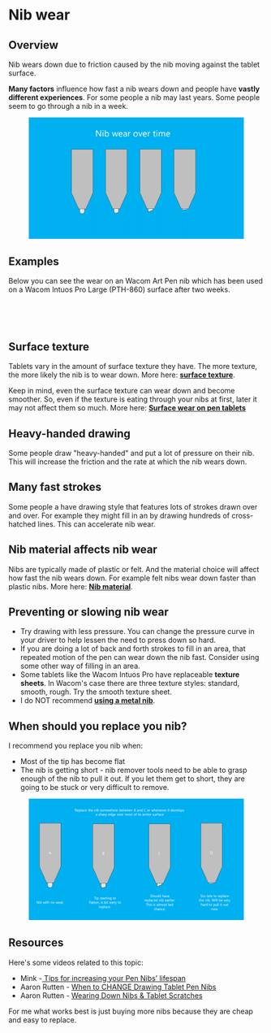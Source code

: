# Nib wear

## Overview

Nib wears down due to friction caused by the nib moving against the tablet surface.

**Many factors** influence how fast a nib wears down and people have **vastly different experiences**. For some people a nib may last years. Some people seem to go through a nib in a week.

<div align="left">

<figure><img src="../../.gitbook/assets/7P SLIDE Nib Wear.png" alt="" width="563"><figcaption></figcaption></figure>

</div>

## Examples

Below you can see the wear on an Wacom Art Pen nib which has been used on a Wacom Intuos Pro Large (PTH-860) surface after two weeks.&#x20;

<div align="left" data-full-width="false">

<figure><img src="../../.gitbook/assets/artpen nib - wear example.jpg" alt="" width="375"><figcaption></figcaption></figure>

</div>

<div align="left">

<figure><img src="../../.gitbook/assets/WIN_20230402_06_35_36_Pro.jpg" alt="" width="375"><figcaption></figcaption></figure>

</div>

## Surface texture

Tablets vary in the amount of surface texture they have. The more texture, the more likely the nib is to wear down. More here: [**surface texture**](../core-features/surface-texture.md).&#x20;

Keep in mind, even the surface texture can wear down and become smoother. So, even if the texture is eating through your nibs at first, later it may not affect them so much. More here: [**Surface wear on pen tablets**](surface-wear-on-pen-tablets.md)&#x20;

## Heavy-handed drawing

Some people draw "heavy-handed" and put a lot of pressure on their nib. This will increase the friction and the rate at which the nib wears down.

## Many fast strokes

Some people a have drawing style that features lots of strokes drawn over and over. For example they might fill in an by drawing hundreds of cross-hatched lines. This can accelerate nib wear.

## Nib material affects nib wear

Nibs are typically made of plastic or felt. And the material choice will affect how fast the nib wears down. For example felt nibs wear down faster than plastic nibs. More here: [**Nib material**](nib-material.md).

## Preventing or slowing nib wear

* Try drawing with less pressure. You can change the pressure curve in your driver to help lessen the need to press down so hard.
* If you are doing a lot of back and forth strokes to fill in an area, that repeated motion of the pen can wear down the nib fast. Consider using some other way of filling in an area.
* Some tablets like the Wacom Intuos Pro have replaceable **texture sheets**. In Wacom's case there are three texture styles: standard, smooth, rough. Try the smooth texture sheet.
* I do NOT recommend [**using a metal nib**](../customizing-your-experience/using-metal-nibs.md).

## When should you replace you nib?

I recommend you replace you nib when:

* Most of the tip has become flat
* The nib is getting short - nib remover tools need to be able to grasp enough of the nib to pull it out. If you let them get to short, they are going to be stuck or very difficult to remove.

<div align="left">

<figure><img src="../../.gitbook/assets/7P SLIDE Nib Wear 2.png" alt="" width="563"><figcaption></figcaption></figure>

</div>

## Resources

Here's some videos related to this topic:

* Mink -[ Tips for increasing your Pen Nibs’ lifespan](https://youtu.be/t2nJ4k4YJl0)&#x20;
* Aaron Rutten - [When to CHANGE Drawing Tablet Pen Nibs](https://youtu.be/iI6X41Jhm9g)&#x20;
* Aaron Rutten - [Wearing Down Nibs & Tablet Scratches](https://youtu.be/Ws\_gXgdmKX0)&#x20;

For me what works best is just buying more nibs because they are cheap and easy to replace.

##

